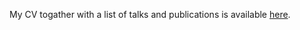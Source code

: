 My CV togather with a list of talks and publications is available [here](https://kacpertopol.github.io/cv/).
